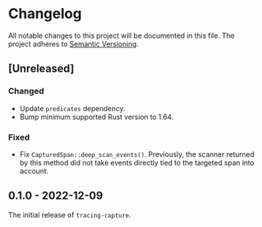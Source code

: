 # Changelog

All notable changes to this project will be documented in this file.
The project adheres to [Semantic Versioning](http://semver.org/spec/v2.0.0.html).

## [Unreleased]

### Changed

- Update `predicates` dependency.
- Bump minimum supported Rust version to 1.64.

### Fixed

- Fix `CapturedSpan::deep_scan_events()`. Previously, the scanner returned by this method
  did not take events directly tied to the targeted span into account.

## 0.1.0 - 2022-12-09

The initial release of `tracing-capture`.
